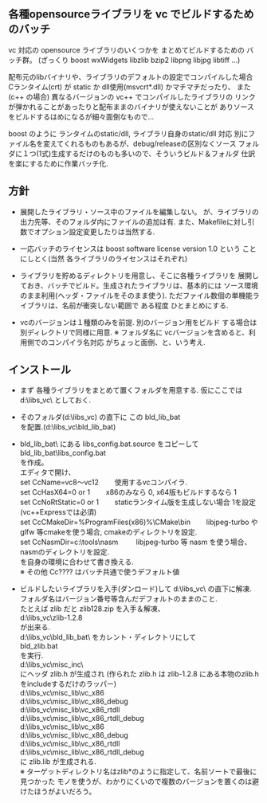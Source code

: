 ## 各種opensourceライブラリを vc でビルドするためのバッチ

vc 対応の opensource ライブラリのいくつかを まとめてビルドするための
バッチ群。
(ざっくり boost wxWidgets libzlib bzip2 libpng libjpg libtiff ...)

配布元のlibバイナリや、ライブラリのデフォルトの設定でコンパイルした場合
Cランタイム(crt) が static か dll使用(msvcrt*.dll) かマチマチだったり、
また(c++ の場合) 異なるバージョンの vc++ でコンパイルしたライブラリの
リンクが弾かれることがあったりと配布ままのバイナリが使えないことが
ありソースをビルドするはめになるが細々面倒なもので...

boost のように ランタイムのstatic/dll, ライブラリ自身のstatic/dll 対応
別にファイル名を変えてくれるものもあるが、debug/releaseの区別なくソース
フォルダに１つ(1式)生成するだけのものも多いので、そういうビルド＆フォルダ
仕訳を楽にするために作業バッチ化.


## 方針

- 展開したライブラリ・ソース中のファイルを編集しない。
が、ライブラリの出力先等、そのフォルダ内にファイルの追加は有.
また、Makefileに対し引数でオプション設定変更したりは当然する.

- 一応バッチのライセンスは boost software license version 1.0 という
ことにしとく(当然 各ライブラリのライセンスはそれぞれ)

- ライブラリを貯めるディレクトリを用意し、そこに各種ライブラリを
展開しておき、バッチでビルド。生成されたライブラリは、基本的には
ソース環境のまま利用(ヘッダ・ファイルをそのまま使う).
ただファイル数個の単機能ライブラリは、名前が衝突しない範囲で
ある程度 ひとまとめにする.

- vcのバージョンは１種類のみを前提. 別のバージョン用をビルド
する場合は 別ディレクトリで同様に用意.
※ フォルダ名に vcバージョンを含めると、利用側でのコンパイラ名対応
がちょっと面倒、と、いう考え.


## インストール

- まず 各種ライブラリをまとめて置くフォルダを用意する.
仮にここでは d:\libs_vc\ としておく.

- そのフォルダ(d:\libs_vc\) の直下に この
  bld_lib_bat\
を配置.(d:\libs_vc\bld_lib_bat\)

- bld_lib_bat\ にある libs_config.bat.source をコピーして  
        bld_lib_bat\libs_config.bat  
  を作成。  
  エディタで開け、  
        set CcName=vc8～vc12                         　　使用するvcコンパイラ.  
        set CcHasX64=0 or 1                          　　x86のみなら 0, x64版もビルドするなら 1  
        set CcNoRtStatic=0 or 1                      　　staticランタイム版を生成しない場合 1を設定(vc++Expressでは必須)  
        set CcCMakeDir=%ProgramFiles(x86)%\CMake\bin 　　libjpeg-turbo や glfw 等cmakeを使う場合, cmakeのディレクトリを設定.  
        set CcNasmDir=c:\tools\nasm                  　　 libjpeg-turbo 等 nasm を使う場合、nasmのディレクトリを設定.  
  を自身の環境に合わせて書き換える.  
  ※ その他 Cc???? はバッチ共通で使うデフォルト値  


- ビルドしたいライブラリを入手(ダンロード)して d:\libs_vc\ の直下に解凍.  
  フォルダ名はバージョン番号等含んだデフォルトのままのこと.  
  たとえば zlib だと zlib128.zip を入手＆解凍、  
    d:\libs_vc\zlib-1.2.8  
  が出来る.  
  d:\libs_vc\bld_lib_bat\ をカレント・ディレクトリにして  
    bld_zlib.bat  
  を実行.  
    d:\libs_vc\misc_inc\  
  にヘッダ zlib.h が生成され
  (作られた zlib.h は zlib-1.2.8 にある本物のzlib.h をincludeするだけのラッパー)  
    d:\libs_vc\misc_lib\vc_x86  
    d:\libs_vc\misc_lib\vc_x86_debug  
    d:\libs_vc\misc_lib\vc_x86_rtdll  
    d:\libs_vc\misc_lib\vc_x86_rtdll_debug  
    d:\libs_vc\misc_lib\vc_x86  
    d:\libs_vc\misc_lib\vc_x86_debug  
    d:\libs_vc\misc_lib\vc_x86_rtdll  
    d:\libs_vc\misc_lib\vc_x86_rtdll_debug  
  に zlib.lib が生成される.  
  ※ ターゲットディレクトリ名はzlib*のように指定して、名前ソートで最後に見つかった
     モノを使うが、わかりにくいので複数のバージョンを置くのは避けたほうがよいだろう。
